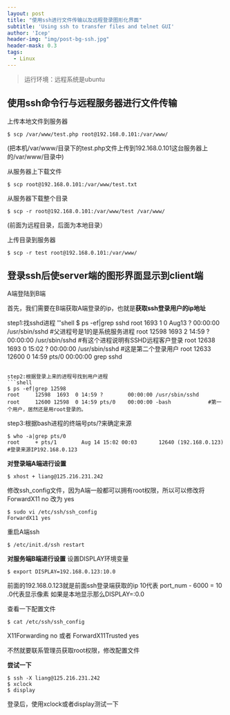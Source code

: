 ```yaml
---
layout: post
title: "使用ssh进行文件传输以及远程登录图形化界面"
subtitle: 'Using ssh to transfer files and telnet GUI'
author: 'Icep'
header-img: "img/post-bg-ssh.jpg"
header-mask: 0.3
tags:
  - Linux
---
```


> 运行环境：远程系统是ubuntu

## 使用ssh命令行与远程服务器进行文件传输
上传本地文件到服务器
```shell
$ scp /var/www/test.php root@192.168.0.101:/var/www/
```
(把本机/var/www/目录下的test.php文件上传到192.168.0.101这台服务器上的/var/www/目录中)

从服务器上下载文件
```shell
$ scp root@192.168.0.101:/var/www/test.txt
```

从服务器下载整个目录
```shell
$ scp -r root@192.168.0.101:/var/www/test /var/www/
```
(前面为远程目录，后面为本地目录）

上传目录到服务器
```shell
$ scp -r test root@192.168.0.101:/var/www/
```

## 登录ssh后使server端的图形界面显示到client端
A端登陆到B端

首先，我们需要在B端获取A端登录的ip，也就是**获取ssh登录用户的ip地址**

step1:找sshd进程
‵‵‵shell
$ ps -ef|grep sshd
root      1693     1  0 Aug13 ?        00:00:00 /usr/sbin/sshd   #父进程号是1的是系统服务进程
root     12598  1693  2 14:59 ?        00:00:00 /usr/sbin/sshd   #有这个进程说明有SSHD远程客户登录
root     12638  1693  0 15:02 ?        00:00:00 /usr/sbin/sshd   #这是第二个登录用户
root     12633 12600  0 14:59 pts/0    00:00:00 grep sshd
```

step2:根据登录上来的进程号找到用户进程
```shell
$ ps -ef|grep 12598
root     12598  1693  0 14:59 ?        00:00:00 /usr/sbin/sshd
root     12600 12598  0 14:59 pts/0    00:00:00 -bash            #第一个用户，居然还是用root登录的。
```

step3:根据bash进程的终端号pts/?来确定来源
```shell
$ who -a|grep pts/0
root     + pts/1        Aug 14 15:02 00:03       12640 (192.168.0.123)   #登录来源IP192.168.0.123
```

**对登录端A端进行设置**
```shell
$ xhost + liang@125.216.231.242
```

修改ssh_config文件，因为A端一般都可以拥有root权限，所以可以修改将ForwardX11 no 改为 yes
```shell
$ sudo vi /etc/ssh/ssh_config
ForwardX11 yes
```

重启A端ssh
```shell
$ /etc/init.d/ssh restart
```

**对服务端B端进行设置**
设置DISPLAY环境变量
```shell
$ export DISPLAY=192.168.0.123:10.0
```
前面的192.168.0.123就是前面ssh登录端获取的ip
10代表 port_num - 6000 = 10
.0代表显示像素
如果是本地显示那么DISPLAY=:0.0

查看一下配置文件
```shell
$ cat /etc/ssh/ssh_config
```
X11Forwarding no 或者 ForwardX11Trusted yes

不然就要联系管理员获取root权限，修改配置文件

**尝试一下**
```shell
$ ssh -X liang@125.216.231.242
$ xclock
$ display
```
登录后，使用xclock或者display测试一下
